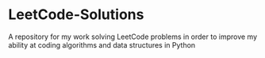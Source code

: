 # LeetCode-Solutions
A repository for my work solving LeetCode problems in order to improve my ability at coding algorithms and data structures in Python
